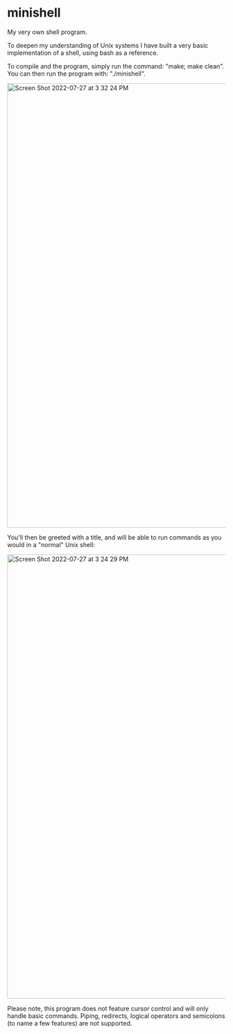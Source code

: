 # minishell
My very own shell program.

To deepen my understanding of Unix systems I have built a very basic implementation of a shell, using bash as a reference.

To compile and the program, simply run the command: "make; make clean". You can then run the program with: "./minishell".

<img width="1025" alt="Screen Shot 2022-07-27 at 3 32 24 PM" src="https://user-images.githubusercontent.com/69106035/181247816-7545d6bf-5dfb-4c48-a9a1-4390f96e1e46.png">

You'll then be greeted with a title, and will be able to run commands as you would in a "normal" Unix shell:

<img width="1025" alt="Screen Shot 2022-07-27 at 3 24 29 PM" src="https://user-images.githubusercontent.com/69106035/181247850-c8f7965b-60a8-4371-abcc-547b712e520e.png">

Please note, this program does not feature cursor control and will only handle basic commands. Piping, redirects, logical operators and semicolons (to name a few features) are not supported.
